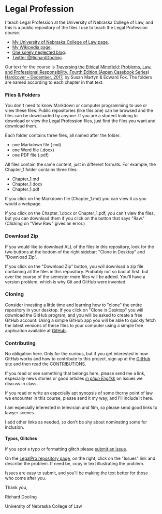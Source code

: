 # Legal Profession

I teach Legal Profession at the University of Nebraska College of Law, 
and this is a public repository of the files I use to teach the Legal Profession course. 

* [My University of Nebraska College of Law page](http://law.unl.edu/richard-dooling#about).
* [My Wikipedia page](http://en.wikipedia.org/wiki/Richard_Dooling).
* [One sorely neglected blog](http://dooling.com).
* [Twitter @RichardDooling](http://twitter.com/richarddooling).

Our text for the course is [Traversing the Ethical Minefield: Problems, Law, and Professional Responsibility, Fourth Edition (Aspen Casebook Series) Hardcover – December, 2017](
https://www.amazon.com/Traversing-Ethical-Minefield-Professional-Responsibility/dp/1454874864), by Susan Martyn & Edward Fox. The folders are named according to each chapter in that text.

### Files & Folders

You don't need to know Markdown or computer programming to use or view these files. Public repositories (like this one) can be browsed and the files can be downloaded by anyone. If you are a student looking to download or view the Legal Profession files, just find the files you want and download them.

Each folder contains three files, all named after the folder:

* one Markdown file (.md)
* one Word file (.docx)
* one PDF file (.pdf)

All files contain the same content, just in different formats. For example, the Chapter_1 folder contains three files:

* Chapter_1.md
* Chapter_1.docx
* Chapter_1.pdf

If you click on the Markdown file (Chapter_1.md) you can view it as you would a webpage. 

If you click on the Chapter_1.docx or Chapter_1.pdf, you can't view the files, but you can download them if you click on the button that says "Raw." (Clicking on "View Raw" gives an error.)

### Download Zip

If you would like to download ALL of the files in this repository, look for the two buttons at the bottom of the right sidebar: "Clone in Desktop" and "Download Zip".

If you click on the "Download Zip" button, you will download a zip file containing all the files in this repository. Probably not so bad at first, but over the course of the semester more files will be added. You'll have a version problem, which is why Git and GitHub were invented. 

### Cloning

Consider investing a little time and learning how to "clone" the entire repository in your desktop. If you click on "Clone in Desktop" you will download the GitHub program, and you will be asked to create a free GitHub account. Using a simple GitHub app you will be able to quickly fetch the latest versions of these files to your computer using a simple free application available at [GitHub](https://github.com/). 

### Contributing

No obligation here. Only for the curious, but if you get interested in how GitHub works and how to contribute to this project, sign up at the [GitHub site](https://github.com/) and then read the [CONTRIBUTIONS](https://github.com/RichardDooling/LegalPro/blob/master/CONTRIBUTIONS.md).

If you read or see something that belongs here, 
please send me a link, 
especially news stories or good articles 
[*in plain English*](http://www.scotusblog.com/category/plain-english/) 
on issues we discuss in class. 

If you read or write an especially apt synopsis 
of some thorny point of law we encounter in this course, 
please send it my way, and I'll include it here. 

I am especially interested in television and film, 
so please send good links to lawyer scenes. 

I add other links as needed, 
so don't be shy about nominating some for inclusion.

#### Typos, Glitches

If you spot a typo or formatting glitch please [submit an issue](https://github.com/RichardDooling/LegalPro/issues).

On the [LegalPro repository page](https://github.com/RichardDooling/LegalPro), on the right, click on the "Issues" link and describe the problem. If need be, copy in text illustrating the problem.

Issues are easy to submit, and you'll be making the text better for those who come after you.

Thank you,

Richard Dooling

University of Nebraska College of Law

